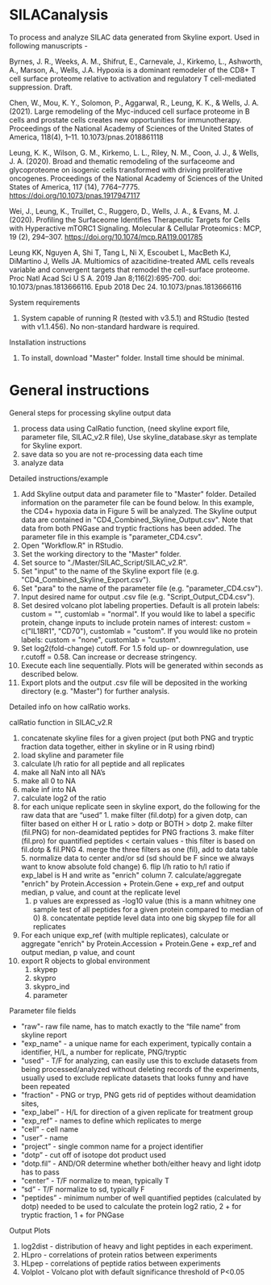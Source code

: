 # SILACanalysis
To process and analyze SILAC data generated from Skyline export. Used in following manuscripts - 

Byrnes, J. R., Weeks, A. M., Shifrut, E., Carnevale, J., Kirkemo, L., Ashworth, A., Marson, A., Wells, J.A. Hypoxia is a dominant remodeler of the CD8+ T cell surface proteome relative to activation and regulatory T cell-mediated suppression. Draft.

Chen, W., Mou, K. Y., Solomon, P., Aggarwal, R., Leung, K. K., & Wells, J. A. (2021). Large remodeling of the Myc-induced cell surface proteome in B cells and prostate cells creates new opportunities for immunotherapy. Proceedings of the National Academy of Sciences of the United States of America, 118(4), 1–11.  10.1073/pnas.2018861118

Leung, K. K., Wilson, G. M., Kirkemo, L. L., Riley, N. M., Coon, J. J., & Wells, J. A. (2020). Broad and thematic remodeling of the surfaceome and glycoproteome on isogenic cells transformed with driving proliferative oncogenes. Proceedings of the National Academy of Sciences of the United States of America, 117 (14), 7764–7775. https://doi.org/10.1073/pnas.1917947117

Wei, J., Leung, K., Truillet, C., Ruggero, D., Wells, J. A., & Evans, M. J. (2020). Profiling the Surfaceome Identifies Therapeutic Targets for Cells with Hyperactive mTORC1 Signaling. Molecular & Cellular Proteomics : MCP, 19 (2), 294–307. https://doi.org/10.1074/mcp.RA119.001785

Leung KK, Nguyen A, Shi T, Tang L, Ni X, Escoubet L, MacBeth KJ, DiMartino J, Wells JA. Multiomics of azacitidine-treated AML cells reveals variable and convergent targets that remodel the cell-surface proteome.  Proc Natl Acad Sci U S A. 2019 Jan 8;116(2):695-700. doi: 10.1073/pnas.1813666116. Epub 2018 Dec 24. 10.1073/pnas.1813666116

System requirements
1. System capable of running R (tested with v3.5.1) and RStudio (tested with v1.1.456). No non-standard hardware is required.

Installation instructions
1. To install, download "Master" folder. Install time should be minimal.

# General instructions
General steps for processing skyline output data
1. process data using CalRatio function, (need skyline export file, parameter file, SILAC_v2.R file), Use skyline_database.skyr as template for Skyline export.
2. save data so you are not re-processing data each time
3. analyze data

Detailed instructions/example
1. Add Skyline output data and parameter file to "Master" folder. Detailed information on the parameter file can be found below. In this example, the CD4+ hypoxia data in Figure 5 will be analyzed. The Skyline output data are contained in "CD4_Combined_Skyline_Output.csv". Note that data from both PNGase and tryptic fractions has been added. The parameter file in this example is "parameter_CD4.csv".
2. Open "Workflow.R" in RStudio.
2. Set the working directory to the "Master" folder.
4. Set source to "./Master/SILAC_Script/SILAC_v2.R".
5. Set "input" to the name of the Skyline export file (e.g. "CD4_Combined_Skyline_Export.csv").
6. Set "para" to the name of the parameter file (e.g. "parameter_CD4.csv").
7. Input desired name for output .csv file (e.g. "Script_Output_CD4.csv").
8. Set desired volcano plot labeling properties. Default is all protein labels: custom = "", customlab = "normal". If you would like to label a specific protein, change inputs to include protein names of interest: custom = c("IL18R1", "CD70"), customlab = "custom". If you would like no protein labels: custom = "none", customlab = "custom".
9. Set log2(fold-change) cutoff. For 1.5 fold up- or downregulation, use r.cutoff = 0.58. Can increase or decrease stringency.
11. Execute each line sequentially. Plots will be generated within seconds as described below.
12. Export plots and the output .csv file will be deposited in the working directory (e.g. "Master") for further analysis.


Detailed info on how calRatio works.

calRatio function in SILAC_v2.R
1.	concatenate skyline files for a given project (put both PNG and tryptic fraction data together, either in skyline or in R using rbind) 
2.	load skyline and parameter file
3.	 calculate l/h ratio for all peptide and all replicates
4.	 make all NaN into all NA’s
5.	 make all 0 to NA
6.	 make inf into NA   
7.	 calculate log2 of the ratio
8.	 for each unique replicate seen in skyline export, do the following for the raw data that are “used” 
    1.	 make filter (fil.dotp) for a given dotp, can filter based on either H or L ratio > dotp or BOTH > dotp
    2.	 make filter (fil.PNG) for non-deamidated peptides for PNG fractions
    3.	 make filter (fil.pro) for quantified peptides < certain values - this filter is based on fil.dotp & fil.PNG
    4.	 merge the three filters as one (fil), add to data table
    5.	 normalize data to center and/or sd (sd should be F since we always want to know absolute fold change)
    6.	 flip l/h ratio to h/l ratio if exp_label is H and write as "enrich" column
    7.	 calculate/aggregate "enrich" by Protein.Accession + Protein.Gene + exp_ref and output median, p value, and count at the replicate level
        1.	p values are expressed as -log10 value (this is a mann whitney one sample test of all peptides for a given protein compared to median of 0)
    8.  concatentate peptide level data into one big skypep file for all replicates
9.	For each unique exp_ref (with multiple replicates), calculate or aggregate "enrich" by Protein.Accession + Protein.Gene + exp_ref and output median, p value, and count
10.	export R objects to global environment
    1.	 skypep
    2.	 skypro
    3.	 skypro_ind 
    3.	 parameter

Parameter file fields
- "raw"- raw file name, has to match exactly to the “file name” from skyline report 
- "exp_name" - a unique name for each experiment, typically contain a identifier, H/L, a number for replicate, PNG/tryptic 
- "used" - T/F for analyzing, can easily use this to exclude datasets from being processed/analyzed without deleting records of the experiments, usually used to exclude replicate datasets that looks funny and have been repeated 
- "fraction" - PNG or tryp, PNG gets rid of peptides without deamidation sites,  
- "exp_label” - H/L for direction of a given replicate for treatment group 
- "exp_ref” - names to define which replicates to merge  
- "cell” - cell name 
- "user” - name 
- "project” - single common name for a project identifier 
- "dotp” - cut off of isotope dot product used 
- "dotp.fil”  - AND/OR determine whether both/either heavy and light idotp has to pass 
- "center” - T/F normalize to mean, typically T 
- “sd” - T/F normalize to sd, typically F         
- "peptides”  - minimum number of well quantified peptides (calculated by dotp) needed to be used to calculate the protein log2 ratio, 2 + for tryptic fraction, 1 + for PNGase 

Output Plots
1. log2dist - distribution of heavy and light peptides in each experiment.
2. HLpro - correlations of protein ratios between experiments
3. HLpep - correlations of peptide ratios between experiments
4. Volplot - Volcano plot with default significance threshold of P<0.05


```

